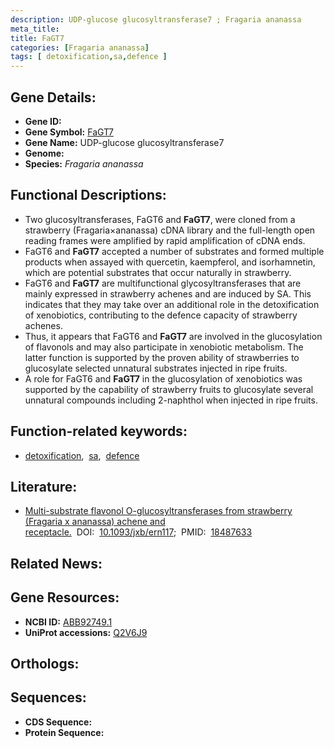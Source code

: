 ```yaml
---
description: UDP-glucose glucosyltransferase7 ; Fragaria ananassa
meta_title:
title: FaGT7
categories: [Fragaria ananassa]
tags: [ detoxification,sa,defence ]
---
```


## Gene Details:
- **Gene ID:** []()
- **Gene Symbol:** <u>FaGT7</u>
- **Gene Name:** UDP-glucose glucosyltransferase7
- **Genome:** []()
- **Species:** *Fragaria ananassa*

## Functional Descriptions:
   - Two glucosyltransferases, FaGT6 and **FaGT7**, were cloned from a strawberry (Fragaria×ananassa) cDNA library and the full-length open reading frames were amplified by rapid amplification of cDNA ends.
   - FaGT6 and **FaGT7** accepted a number of substrates and formed multiple products when assayed with quercetin, kaempferol, and isorhamnetin, which are potential substrates that occur naturally in strawberry.
   - FaGT6 and **FaGT7** are multifunctional glycosyltransferases that are mainly expressed in strawberry achenes and are induced by SA. This indicates that they may take over an additional role in the detoxification of xenobiotics, contributing to the defence capacity of strawberry achenes.
   - Thus, it appears that FaGT6 and **FaGT7** are involved in the glucosylation of flavonols and may also participate in xenobiotic metabolism. The latter function is supported by the proven ability of strawberries to glucosylate selected unnatural substrates injected in ripe fruits.
   - A role for FaGT6 and **FaGT7** in the glucosylation of xenobiotics was supported by the capability of strawberry fruits to glucosylate several unnatural compounds including 2-naphthol when injected in ripe fruits.

## Function-related keywords:
   - [detoxification](/tags/detoxification/),&nbsp;&nbsp;[sa](/tags/sa/),&nbsp;&nbsp;[defence](/tags/defence/)

## Literature:
   - [Multi-substrate flavonol O-glucosyltransferases from strawberry (Fragaria x ananassa) achene and receptacle.](https://doi.org/10.1093/jxb/ern117)&nbsp;&nbsp;DOI:&nbsp;&nbsp;[10.1093/jxb/ern117](https://doi.org/10.1093/jxb/ern117);&nbsp;&nbsp;PMID:&nbsp;&nbsp;[18487633](https://pubmed.ncbi.nlm.nih.gov/18487633/)

## Related News:

## Gene Resources:
- **NCBI ID:**  [ABB92749.1](https://www.ncbi.nlm.nih.gov/gene/?term=ABB92749.1)
- **UniProt accessions:**  [Q2V6J9](https://www.uniprot.org/uniprotkb/Q2V6J9/entry)

## Orthologs:

## Sequences:
- **CDS Sequence:**
- **Protein Sequence:**
